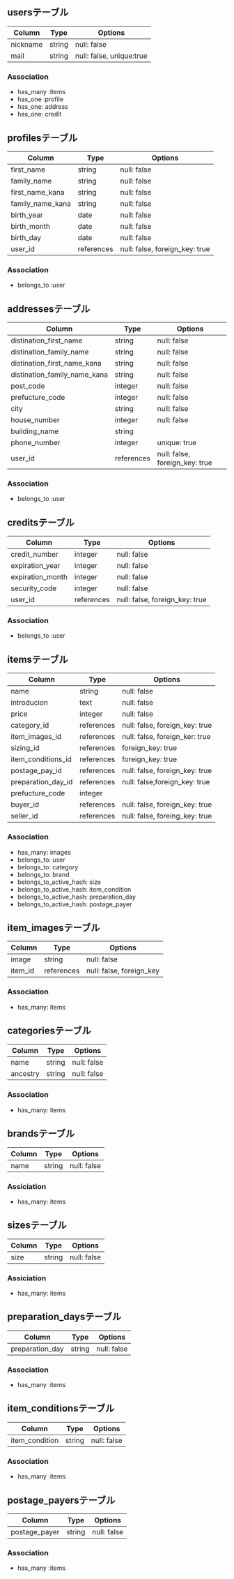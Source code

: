 
## usersテーブル
|Column|Type|Options|
|------|----|-------|
|nickname|string|null: false|
|mail|string|null: false, unique:true|
### Association
- has_many :items
- has_one :profile
- has_one: address
- has_one: credit

## profilesテーブル
|Column|Type|Options|
|------|----|-------|
|first_name|string|null: false|
|family_name|string|null: false|
|first_name_kana|string|null: false|
|family_name_kana|string|null: false|
|birth_year|date|null: false|
|birth_month|date|null: false|
|birth_day|date|null: false|
|user_id|references|null: false, foreign_key: true|
### Association
- belongs_to :user

## addressesテーブル
|Column|Type|Options|
|------|----|-------|
|distination_first_name|string|null: false|
|distination_family_name|string|null: false|
|distination_first_name_kana|string|null: false|
|distination_family_name_kana|string|null: false|
|post_code|integer|null: false|
|prefucture_code|integer|null: false|
|city|string|null: false|
|house_number|integer|null: false|
|building_name|string||
|phone_number|integer|unique: true|
|user_id|references|null: false, foreign_key: true|
### Association
- belongs_to :user

## creditsテーブル
|Column|Type|Options|
|------|----|-------|
|credit_number|integer|null: false|unique: true|
|expiration_year|integer|null: false|
|expiration_month|integer|null: false|
|security_code|integer|null: false|
|user_id|references|null: false, foreign_key: true|
### Association
- belongs_to :user

## itemsテーブル
|Column|Type|Options|
|------|----|-------|
|name|string|null: false|
|introducion|text|null: false|
|price|integer|null: false|
|category_id|references|null: false, foreign_key: true|
|item_images_id|references|null: false, foreign_ker: true|
|sizing_id|references|foreign_key: true|
|item_conditions_id|references|foreign_key: true|
|postage_pay_id|references|null: false, foreign_key: true|
|preparation_day_id|references|null: false,foreign_key: true|
|prefucture_code|integer||
|buyer_id|references|null: false, foreign_key: true|
|seller_id|references|null: false, foreing_key: true|
### Association
- has_many: images
- belongs_to: user
- belongs_to: category
- belongs_to: brand
- belongs_to_active_hash: size
- belongs_to_active_hash: item_condition
- belongs_to_active_hash: preparation_day
- belongs_to_active_hash: postage_payer

## item_imagesテーブル
|Column|Type|Options|
|------|----|-------|
|image|string|null: false|
|item_id|references|null: false, foreign_key|
### Association
- has_many: items

## categoriesテーブル
|Column|Type|Options|
|------|----|-------|
|name|string|null: false|
|ancestry|string|null: false|
### Association
- has_many: items

## brandsテーブル
|Column|Type|Options|
|------|----|-------|
|name|string|null: false|
### Assiciation
- has_many: items

## sizesテーブル
|Column|Type|Options|
|------|----|-------|
|size|string|null: false|
### Assiciation
- has_many: items

## preparation_daysテーブル
|Column|Type|Options|
|------|----|-------|
|preparation_day|string|null: false|
### Association
- has_many :items

## item_conditionsテーブル
|Column|Type|Options|
|------|----|-------|
|item_condition|string|null: false|
### Association
- has_many :items

## postage_payersテーブル
|Column|Type|Options|
|------|----|-------|
|postage_payer|string|null: false|
### Association
- has_many :items